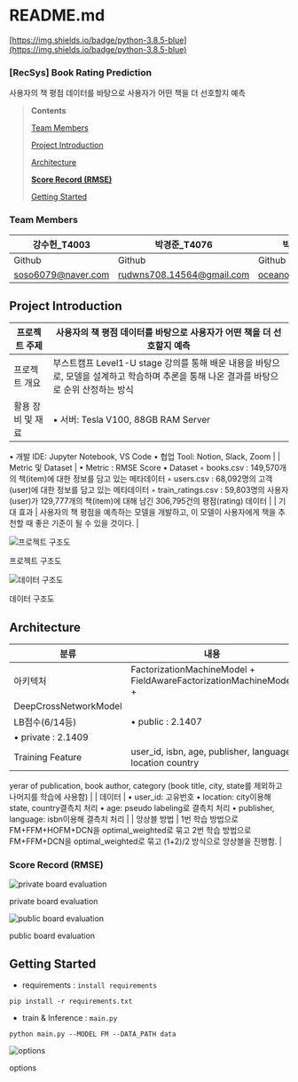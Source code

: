 # README.md

[https://img.shields.io/badge/python-3.8.5-blue](https://img.shields.io/badge/python-3.8.5-blue)

### **[RecSys] Book Rating Prediction**

사용자의 책 평점 데이터를 바탕으로 사용자가 어떤 책을 더 선호할지 예측

> **Contents**
> 
> 
> [Team Members](https://www.notion.so/Team-Members-e389629cd8fc479692374679235c1794) 
> 
> [Project Introduction](https://www.notion.so/Project-Introduction-61da6850f61b4aee8dfff1f4b6290fc8) 
> 
> [Architecture](https://www.notion.so/Architecture-b6ca42a38bab407e8e232015066fb557) 
> 
> [**Score Record (RMSE)**](https://www.notion.so/Score-Record-RMSE-5ccb88d1191643028af3f2e5b3a9fd40) 
> 
> [Getting Started](https://www.notion.so/Getting-Started-2d657e0222084a4fa340f731869fcd84) 
> 

### Team Members

| 강수헌_T4003 | 박경준_T4076 | 박용욱_T4088 | 오희정_T4129 | 정소빈_4196 |
| --- | --- | --- | --- | --- |
| Github | Github | Github | Github | Github |
| soso6079@naver.com | rudwns708.14564@gmail.com | oceanofglitta@gmail.com | ohhj1999@gmail.com | sobing98@gmail.com |

## Project Introduction

| 프로젝트 주제 | 사용자의 책 평점 데이터를 바탕으로 사용자가 어떤 책을 더 선호할지 예측 |
| --- | --- |
| 프로젝트 개요 | 부스트캠프 Level1-U stage 강의를 통해 배운 내용을 바탕으로, 모델을 설계하고 학습하며 추론을 통해 나온 결과를 바탕으로 순위 산정하는 방식 |
| 활용 장비 및 재료 | • 서버: Tesla V100, 88GB RAM Server
• 개발 IDE: Jupyter Notebook, VS Code
• 협업 Tool: Notion, Slack, Zoom |
| Metric 및 Dataset | • Metric : RMSE Score
• Dataset
  ◦ books.csv : 149,570개의 책(item)에 대한 정보를 담고 있는 메타데이터
  ◦ users.csv : 68,092명의 고객(user)에 대한 정보를 담고 있는 메타데이터
  ◦ train_ratings.csv : 59,803명의 사용자(user)가 129,777개의 책(item)에 대해 남긴 306,795건의 평점(rating) 데이터
 |
| 기대 효과 | 사용자의 책 평점을 예측하는 모델을 개발하고, 이 모델이 사용자에게 책을 추천할 때 좋은 기준이 될 수 있을 것이다.  |

![프로젝트 구조도](README%20md%208e152cc3136c476391f4c81a1b28f143/Untitled.png)

프로젝트 구조도

![데이터 구조도](README%20md%208e152cc3136c476391f4c81a1b28f143/Untitled%201.png)

데이터 구조도

## Architecture

| 분류 | 내용 |
| --- | --- |
| 아키텍처 | FactorizationMachineModel + FieldAwareFactorizationMachineModel +
DeepCrossNetworkModel |
| LB점수(6/14등) | • public : 2.1407
• private : 2.1409 |
| Training Feature | user_id, isbn, age, publisher, language, location country
yerar of publication, book author, category
(book title, city, state를 제외하고 나머지를 학습에 사용함) |
| 데이터 | • user_id: 고유번호
• location: city이용해 state, country결측치 처리
• age: pseudo labeling로 결측치 처리
• publisher, language: isbn이용해 결측치 처리 |
| 앙상블 방법 | 1번 학습 방법으로 FM+FFM+HOFM+DCN을 optimal_weighted로 묶고
2번 학습 방법으로 FM+FFM+DCN을 optimal_weighted로 묶고
(1+2)/2 방식으로 앙상블을 진행함. |

### **Score Record (RMSE)**

![private board evaluation](README%20md%208e152cc3136c476391f4c81a1b28f143/Untitled%202.png)

private board evaluation

![public board evaluation](README%20md%208e152cc3136c476391f4c81a1b28f143/Untitled%203.png)

public board evaluation

## Getting Started

- requirements : `install requirements`

```
pip install -r requirements.txt
```

- train & Inference : `main.py`

```
python main.py --MODEL FM --DATA_PATH data
```

![options](README%20md%208e152cc3136c476391f4c81a1b28f143/Untitled%204.png)

options
